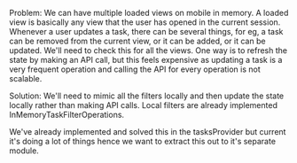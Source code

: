 Problem:
We can have multiple loaded views on mobile in memory. A loaded view is basically any view that the user has opened in the current session. Whenever a user updates a task, there can be several things, for eg, a task can be removed from the current view, or it can be added, or it can be updated. We'll need to check this for all the views.
One way is to refresh the state by making an API call, but this feels expensive as updating a task is a very frequent operation and calling the API for every operation is not scalable.

Solution:
We'll need to mimic all the filters locally and then update the state locally rather than making API calls. Local filters are already implemented InMemoryTaskFilterOperations.

We've already implemented and solved this in the tasksProvider but current it's doing a lot of things hence we want to extract this out to it's separate module.
